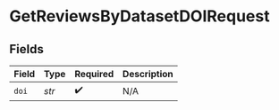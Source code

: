 # GetReviewsByDatasetDOIRequest


## Fields

| Field              | Type               | Required           | Description        |
| ------------------ | ------------------ | ------------------ | ------------------ |
| `doi`              | *str*              | :heavy_check_mark: | N/A                |